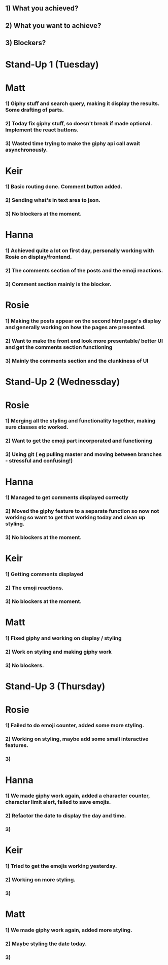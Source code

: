 ## 1) What you achieved?
## 2) What you want to achieve?
## 3) Blockers?

# Stand-Up 1 (Tuesday)

# Matt
### 1) Giphy stuff and search query, making it display the results. Some drafting of parts.
### 2) Today fix giphy stuff, so doesn't break if made optional. Implement the react buttons.
### 3) Wasted time trying to make the giphy api call await asynchronously. 

# Keir
### 1) Basic routing done. Comment button added.
### 2) Sending what's in text area to json. 
### 3) No blockers at the moment.

# Hanna
### 1) Achieved quite a lot on first day, personally working with Rosie on display/frontend.
### 2) The comments section of the posts and the emoji reactions. 
### 3) Comment section mainly is the blocker. 

# Rosie 
### 1) Making the posts appear on the second html page's display and generally working on how the pages are presented.
### 2) Want to make the front end look more presentable/ better UI and get the comments section functioning
### 3) Mainly the comments section and the clunkiness of UI 


# Stand-Up 2 (Wednessday)

# Rosie
### 1) Merging all the styling and functionality together, making sure classes etc worked.
### 2) Want to get the emoji part incorporated and functioning
### 3) Using git ( eg pulling master and moving between branches - stressful and confusing!)

# Hanna
### 1) Managed to get comments displayed correctly
### 2) Moved the giphy feature to a separate function so now not working so want to get that working today and clean up styling.
### 3) No blockers at the moment.

# Keir
### 1) Getting comments displayed
### 2) The emoji reactions. 
### 3) No blockers at the moment. 

# Matt 
### 1) Fixed giphy and working on display / styling
### 2) Work on styling and making giphy work
### 3) No blockers.

# Stand-Up 3 (Thursday)

# Rosie
### 1) Failed to do emoji counter, added some more styling.
### 2) Working on styling, maybe add some small interactive features.
### 3) 

# Hanna
### 1) We made giphy work again, added a character counter, character limit alert, failed to save emojis.
### 2) Refactor the date to display the day and time.
### 3)

# Keir
### 1) Tried to get the emojis working yesterday.
### 2) Working on more styling.
### 3) 

# Matt 
### 1) We made giphy work again, added more styling.
### 2) Maybe styling the date today.
### 3) 
